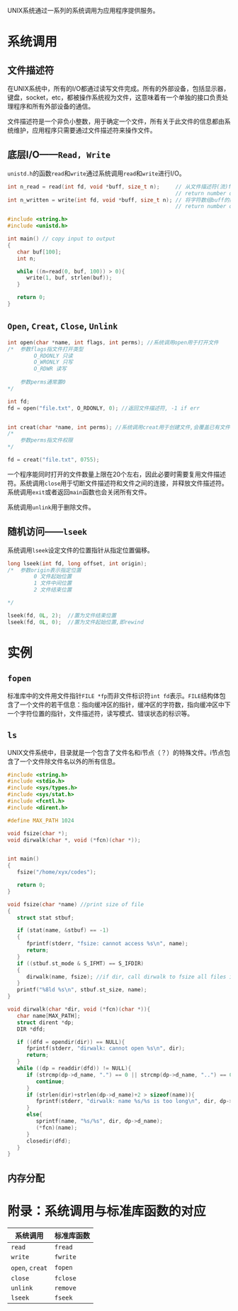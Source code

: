 UNIX系统通过一系列的系统调用为应用程序提供服务。



# 系统调用

## 文件描述符

在UNIX系统中，所有的I/O都通过读写文件完成。所有的外部设备，包括显示器，键盘，socket，etc，都被操作系统视为文件，这意味着有一个单独的接口负责处理程序和所有外部设备的通信。

文件描述符是一个非负小整数，用于确定一个文件，所有关于此文件的信息都由系统维护，应用程序只需要通过文件描述符来操作文件。





## 底层I/O——`Read, Write`

`unistd.h`的函数`read`和`write`通过系统调用`read`和`write`进行I/O。

```c
int n_read = read(int fd, void *buff, size_t n);　　　// 从文件描述符(流)fd读取n个字节写入字符数组buff的前n个索引
                                                     // return number of bytes transferred, 0 if EOF, -1 if err
int n_written = write(int fd, void *buff, size_t n); // 将字符数组buff的前n个索引(字节)写入文件描述符(流)fd
                                                     // return number of bytes written, -1 if err
```

```c
#include <string.h>
#include <unistd.h>

int main() // copy input to output
{
   char buf[100];
   int n;

   while ((n=read(0, buf, 100)) > 0){
      write(1, buf, strlen(buf));
   }

   return 0;
}
```





## `Open`, `Creat`, `Close`, `Unlink`

```c
int open(char *name, int flags, int perms); //系统调用open用于打开文件
/*  参数flags指文件打开类型
　　　　　O_RDONLY 只读
　　　　　O_WRONLY 只写
     　　O_RDWR 读写
    
    参数perms通常置0
*/

int fd;
fd = open("file.txt", O_RDONLY, 0); //返回文件描述符, -1 if err


int creat(char *name, int perms); //系统调用creat用于创建文件,会覆盖已有文件
/*  
    参数perms指文件权限
*/

fd = creat("file.txt", 0755);
```

一个程序能同时打开的文件数量上限在20个左右，因此必要时需要复用文件描述符。系统调用`close`用于切断文件描述符和文件之间的连接，并释放文件描述符。系统调用`exit`或者返回`main`函数也会关闭所有文件。

系统调用`unlink`用于删除文件。





## 随机访问——`lseek`

系统调用`lseek`设定文件的位置指针从指定位置偏移。

```c
long lseek(int fd, long offset, int origin);
/*  参数origin表示指定位置
　　　　　0 文件起始位置
　　　　　1 文件中间位置
　　　　　2 文件结束位置

*/

lseek(fd, 0L, 2);  //置为文件结束位置
lseek(fd, 0L, 0);  //置为文件起始位置,即rewind
```





# 实例

## `fopen`

标准库中的文件用文件指针`FILE *fp`而非文件标识符`int fd`表示。`FILE`结构体包含了一个文件的若干信息：指向缓冲区的指针，缓冲区的字符数，指向缓冲区中下一个字符位置的指针，文件描述符，读写模式、错误状态的标识等。



## `ls`

UNIX文件系统中，目录就是一个包含了文件名和i节点（？）的特殊文件。i节点包含了一个文件除文件名以外的所有信息。

```c
#include <string.h>
#include <stdio.h>
#include <sys/types.h>
#include <sys/stat.h>
#include <fcntl.h>
#include <dirent.h>

#define MAX_PATH 1024

void fsize(char *);
void dirwalk(char *, void (*fcn)(char *));


int main()
{
   fsize("/home/xyx/codes");

   return 0;
}

void fsize(char *name) //print size of file
{
   struct stat stbuf;

   if (stat(name, &stbuf) == -1)
   {
      fprintf(stderr, "fsize: cannot access %s\n", name);
      return;
   }
   if ((stbuf.st_mode & S_IFMT) == S_IFDIR)
   {
      dirwalk(name, fsize); //if dir, call dirwalk to fsize all files in it
   }
   printf("%8ld %s\n", stbuf.st_size, name);
}

void dirwalk(char *dir, void (*fcn)(char *)){
   char name[MAX_PATH];
   struct dirent *dp;
   DIR *dfd;

   if ((dfd = opendir(dir)) == NULL){
      fprintf(stderr, "dirwalk: cannot open %s\n", dir);
      return;
   }
   while ((dp = readdir(dfd)) != NULL){
      if (strcmp(dp->d_name, ".") == 0 || strcmp(dp->d_name, "..") == 0){
         continue;
      }
      if (strlen(dir)+strlen(dp->d_name)+2 > sizeof(name)){
         fprintf(stderr, "dirwalk: name %s/%s is too long\n", dir, dp->d_name);
      }
      else{
         sprintf(name, "%s/%s", dir, dp->d_name);
         (*fcn)(name);
      }
      closedir(dfd);
   }
}
```



## 内存分配





# 附录：系统调用与标准库函数的对应

| 系统调用        | 标准库函数 |
| --------------- | ---------- |
| `read`          | `fread`    |
| `write`         | `fwrite`   |
| `open`, `creat` | `fopen`    |
| `close`         | `fclose`   |
| `unlink`        | `remove`   |
| `lseek`         | `fseek`    |



